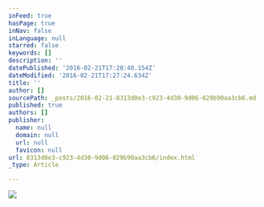 ```yaml
---
inFeed: true
hasPage: true
inNav: false
inLanguage: null
starred: false
keywords: []
description: ''
datePublished: '2016-02-21T17:28:40.154Z'
dateModified: '2016-02-21T17:27:24.634Z'
title: ''
author: []
sourcePath: _posts/2016-02-21-8313d0e3-c923-4d30-9d06-029b90aa3cb6.md
published: true
authors: []
publisher:
  name: null
  domain: null
  url: null
  favicon: null
url: 8313d0e3-c923-4d30-9d06-029b90aa3cb6/index.html
_type: Article

---
```

![](https://the-grid-user-content.s3-us-west-2.amazonaws.com/0faff7b7-55fb-4b4c-8490-447e523a751a.jpg)